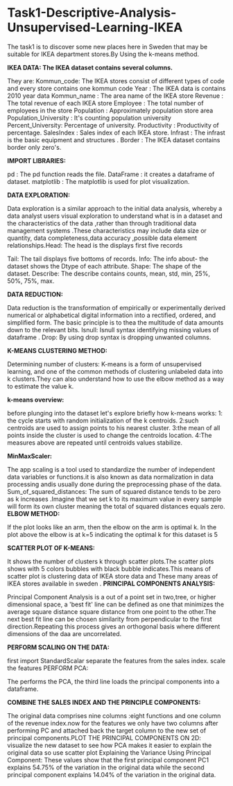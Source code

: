 # Task1-Descriptive-Analysis-Unsupervised-Learning-IKEA
The task1 is to discover some new places here in Sweden that may be suitable for IKEA department stores.By Using the k-means method.


**IKEA DATA: The IKEA dataset contains several columns.**

They are:
Kommun_code: The IKEA stores consist of different types of code and every
store contains one kommun code
Year : The IKEA data is contains 2010 year data
Kommun_name : The area name of the IKEA store
Revenue : The total revenue of each IKEA store
Employee : The total number of employees in the store
Population : Approximately population store area
Population_University : It's counting population university
Percent_University: Percentage of university.
Productivity : Productivity of percentage.
SalesIndex : Sales index of each IKEA store.
Infrast : The infrast is the basic equipment and structures .
Border : The IKEA dataset contains border only zero's.

**IMPORT LIBRARIES:**

pd : The pd function reads the file.
DataFrame : it creates a dataframe of dataset.
matplotlib : The matplotlib is used for plot visualization.

**DATA EXPLORATION:**

Data exploration is a similar approach to the initial data analysis, whereby a data
analyst users visual exploration to understand what is in
a dataset and the characteristics of the data ,rather than through traditional data
management systems .These characteristics may include data size or quantity, data
completeness,data accuracy ,possible data element relationships.Head: The head is the displays first five records

Tail: The tail displays five bottoms of records.
Info: The info about- the dataset shows the Dtype of each attribute.
Shape: The shape of the dataset.
Describe: The describe contains counts, mean, std, min, 25%, 50%, 75%, max.

**DATA REDUCTION:**

Data reduction is the transformation of empirically or experimentally derived
numerical or alphabetical digital information into a rectified,
ordered, and simplified form. The basic principle is to thea the multitude of data
amounts down to the relevant bits.
Isnull: Isnull syntax identifying missing values of dataframe .
Drop: By using drop syntax is dropping unwanted columns.

**K-MEANS CLUSTERING METHOD:**

Determining number of clusters:
K-means is a form of unsupervised learning, and one of the common methods of
clustering unlabeled data into k clusters.They can also understand how to use the
elbow method as a way to estimate the value k.

**k-means overview:**

before plunging into the dataset let's explore briefly how k-means works:
1: the cycle starts with random initialization of the k centroids.
2:such centroids are used to assign points to his nearest cluster.
3:the mean of all points inside the cluster is used to change the centroids location.
4:The measures above are repeated until centroids values stabilize.

**MinMaxScaler:**

The app scaling is a tool used to standardize the number of independent data
variables or functions.it is also known as data normalization in data processing andis usually done during the preprocessing phase of the data.
Sum_of_squared_distances: The sum of squared distance tends to be zero as k
increases .Imagine that we set k to its maximum value in every sample will form its
own cluster meaning the total of squared distances equals zero.
**ELBOW METHOD:**

If the plot looks like an arm, then the elbow on the arm is optimal k.
In the plot above the elbow is at k=5 indicating the optimal k for this dataset is 5

**SCATTER PLOT OF K-MEANS:**

It shows the number of clusters k through scatter plots.The scatter plots shows with
5 colors bubbles with black bubble indicates.This means of scatter plot is
clustering data of IKEA store data and These many areas of IKEA stores available
in sweden .
**PRINCIPAL COMPONENTS ANALYSIS:**

Principal Component Analysis is a out of a point set in two,tree, or higher
dimensional space, a 'best fit' line can be defined as one that minimizes the average
square distance square distance from one point to the other.The next best fit line
can be chosen similarity from perpendicular to the first direction.Repeating this
process gives an orthogonal basis where different dimensions of the daa are
uncorrelated.

**PERFORM SCALING ON THE DATA:**

first import StandardScalar separate the features from the sales index. 
scale the features PERFORM PCA:

The performs the PCA, the third line loads the principal components into a dataframe.

**COMBINE THE SALES INDEX AND THE PRINCIPLE COMPONENTS:**

The original data comprises nine columns :eight functions and one column of the
revenue index.now for the features we only have two columns after performing PC
and attached back the target column to the new set of principal components.PLOT THE PRINCIPAL COMPONENTS ON 2D:
visualize the new dataset to see how PCA makes it easier to explain the original
data so use scatter plot
Explaining the Variance Using Principal Component:
These values show that the first principal component PC1 explains 54.75% of the
variation in the original data while the second principal component explains
14.04% of the variation in the original data.
